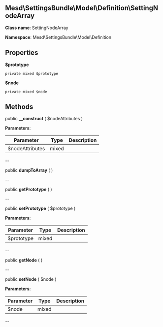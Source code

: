Mesd\SettingsBundle\Model\Definition\SettingNodeArray
---------------


**Class name**: SettingNodeArray

**Namespace**: Mesd\SettingsBundle\Model\Definition







    

    





Properties
----------


**$prototype**  



    private mixed $prototype






**$node**  



    private mixed $node






Methods
-------


public **__construct** ( $nodeAttributes )











**Parameters**:

| Parameter | Type | Description |
|-----------|------|-------------|
| $nodeAttributes | mixed |  |

--

public **dumpToArray** (  )











--

public **getPrototype** (  )











--

public **setPrototype** ( $prototype )











**Parameters**:

| Parameter | Type | Description |
|-----------|------|-------------|
| $prototype | mixed |  |

--

public **getNode** (  )











--

public **setNode** ( $node )











**Parameters**:

| Parameter | Type | Description |
|-----------|------|-------------|
| $node | mixed |  |

--
